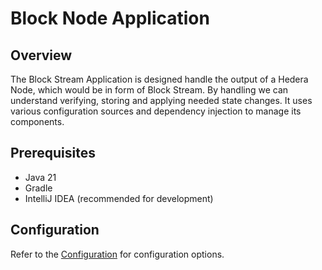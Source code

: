 # Block Node Application

## Overview

The Block Stream Application is designed handle the output of a Hedera Node, which would be in form of Block Stream.
By handling we can understand verifying, storing and applying needed state changes.
It uses various configuration sources and dependency injection to manage its components.

## Prerequisites

- Java 21
- Gradle
- IntelliJ IDEA (recommended for development)

## Configuration

Refer to the [Configuration](docs/configuration.md) for configuration options.
